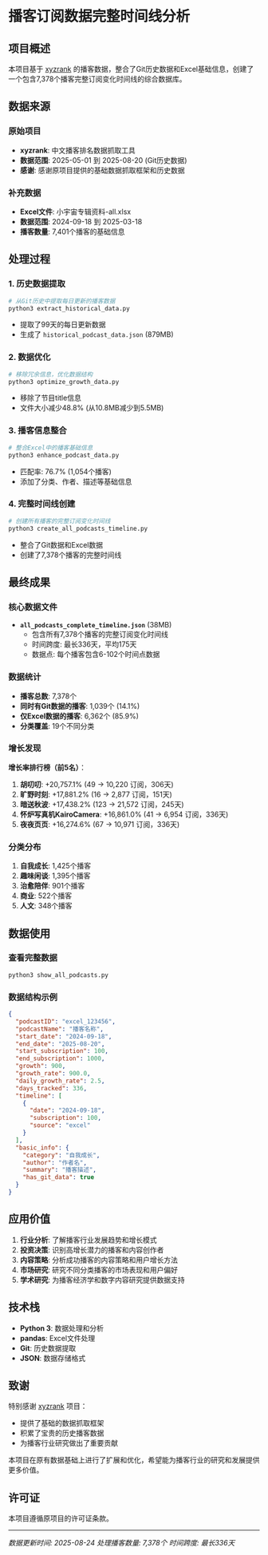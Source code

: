 # 播客订阅数据完整时间线分析

## 项目概述

本项目基于 [xyzrank](https://github.com/xyzrank/xyzrank) 的播客数据，整合了Git历史数据和Excel基础信息，创建了一个包含7,378个播客完整订阅变化时间线的综合数据库。

## 数据来源

### 原始项目
- **xyzrank**: 中文播客排名数据抓取工具
- **数据范围**: 2025-05-01 到 2025-08-20 (Git历史数据)
- **感谢**: 感谢原项目提供的基础数据抓取框架和历史数据

### 补充数据
- **Excel文件**: 小宇宙专辑资料-all.xlsx
- **数据范围**: 2024-09-18 到 2025-03-18
- **播客数量**: 7,401个播客的基础信息

## 处理过程

### 1. 历史数据提取
```bash
# 从Git历史中提取每日更新的播客数据
python3 extract_historical_data.py
```
- 提取了99天的每日更新数据
- 生成了 `historical_podcast_data.json` (879MB)

### 2. 数据优化
```bash
# 移除冗余信息，优化数据结构
python3 optimize_growth_data.py
```
- 移除了节目title信息
- 文件大小减少48.8% (从10.8MB减少到5.5MB)

### 3. 播客信息整合
```bash
# 整合Excel中的播客基础信息
python3 enhance_podcast_data.py
```
- 匹配率: 76.7% (1,054个播客)
- 添加了分类、作者、描述等基础信息

### 4. 完整时间线创建
```bash
# 创建所有播客的完整订阅变化时间线
python3 create_all_podcasts_timeline.py
```
- 整合了Git数据和Excel数据
- 创建了7,378个播客的完整时间线

## 最终成果

### 核心数据文件
- **`all_podcasts_complete_timeline.json`** (38MB)
  - 包含所有7,378个播客的完整订阅变化时间线
  - 时间跨度: 最长336天，平均175天
  - 数据点: 每个播客包含6-102个时间点数据

### 数据统计
- **播客总数**: 7,378个
- **同时有Git数据的播客**: 1,039个 (14.1%)
- **仅Excel数据的播客**: 6,362个 (85.9%)
- **分类覆盖**: 19个不同分类

### 增长发现
**增长率排行榜（前5名）**：
1. **胡叨叨**: +20,757.1% (49 → 10,220 订阅，306天)
2. **旷野时刻**: +17,881.2% (16 → 2,877 订阅，151天)
3. **暗送秋波**: +17,438.2% (123 → 21,572 订阅，245天)
4. **怀炉写真机KairoCamera**: +16,861.0% (41 → 6,954 订阅，336天)
5. **夜夜页页**: +16,274.6% (67 → 10,971 订阅，336天)

### 分类分布
1. **自我成长**: 1,425个播客
2. **趣味闲谈**: 1,395个播客
3. **治愈陪伴**: 901个播客
4. **商业**: 522个播客
5. **人文**: 348个播客

## 数据使用

### 查看完整数据
```bash
python3 show_all_podcasts.py
```

### 数据结构示例
```json
{
  "podcastID": "excel_123456",
  "podcastName": "播客名称",
  "start_date": "2024-09-18",
  "end_date": "2025-08-20",
  "start_subscription": 100,
  "end_subscription": 1000,
  "growth": 900,
  "growth_rate": 900.0,
  "daily_growth_rate": 2.5,
  "days_tracked": 336,
  "timeline": [
    {
      "date": "2024-09-18",
      "subscription": 100,
      "source": "excel"
    }
  ],
  "basic_info": {
    "category": "自我成长",
    "author": "作者名",
    "summary": "播客描述",
    "has_git_data": true
  }
}
```

## 应用价值

1. **行业分析**: 了解播客行业发展趋势和增长模式
2. **投资决策**: 识别高增长潜力的播客和内容创作者
3. **内容策略**: 分析成功播客的内容策略和用户增长方法
4. **市场研究**: 研究不同分类播客的市场表现和用户偏好
5. **学术研究**: 为播客经济学和数字内容研究提供数据支持

## 技术栈

- **Python 3**: 数据处理和分析
- **pandas**: Excel文件处理
- **Git**: 历史数据提取
- **JSON**: 数据存储格式

## 致谢

特别感谢 [xyzrank](https://github.com/xyzrank/xyzrank) 项目：
- 提供了基础的数据抓取框架
- 积累了宝贵的历史播客数据
- 为播客行业研究做出了重要贡献

本项目在原有数据基础上进行了扩展和优化，希望能为播客行业的研究和发展提供更多价值。

## 许可证

本项目遵循原项目的许可证条款。

---

*数据更新时间: 2025-08-24*
*处理播客数量: 7,378个*
*时间跨度: 最长336天*
